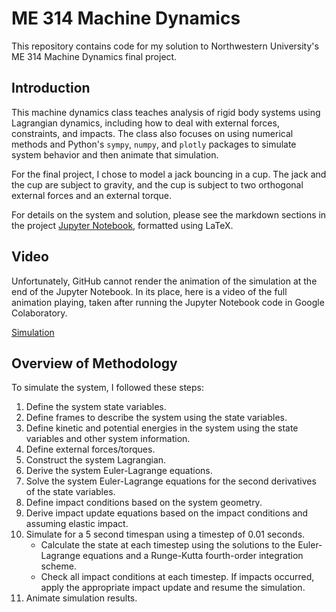 # ME 314 Machine Dynamics
This repository contains code for my solution to Northwestern University's ME 314 Machine Dynamics final project.

## Introduction
This machine dynamics class teaches analysis of rigid body systems using Lagrangian dynamics, including how to deal with external forces, constraints, and impacts. The class also focuses on using numerical methods and Python's `sympy`, `numpy`, and `plotly` packages to simulate system behavior and then animate that simulation.

For the final project, I chose to model a jack bouncing in a cup. The jack and the cup are subject to gravity, and the cup is subject to two orthogonal external forces and an external torque.

For details on the system and solution, please see the markdown sections in the project [Jupyter Notebook](final.ipynb), formatted using LaTeX.

## Video
Unfortunately, GitHub cannot render the animation of the simulation at the end of the Jupyter Notebook. In its place, here is a video of the full animation playing, taken after running the Jupyter Notebook code in Google Colaboratory.

[Simulation](https://user-images.githubusercontent.com/113186159/208041850-f88f407a-2f75-4c51-b43a-8c307adc4ab3.mp4)

## Overview of Methodology
To simulate the system, I followed these steps:
1. Define the system state variables.
2. Define frames to describe the system using the state variables.
3. Define kinetic and potential energies in the system using the state variables and other system information.
4. Define external forces/torques.
5. Construct the system Lagrangian.
6. Derive the system Euler-Lagrange equations.
7. Solve the system Euler-Lagrange equations for the second derivatives of the state variables.
8. Define impact conditions based on the system geometry.
9. Derive impact update equations based on the impact conditions and assuming elastic impact.
10. Simulate for a 5 second timespan using a timestep of 0.01 seconds.
    - Calculate the state at each timestep using the solutions to the Euler-Lagrange equations and a Runge-Kutta fourth-order integration scheme.
    - Check all impact conditions at each timestep. If impacts occurred, apply the appropriate impact update and resume the simulation.
11. Animate simulation results.